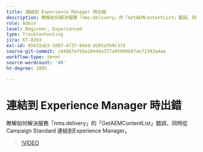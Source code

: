 ```yaml
---
title: 連結到 Experience Manager 時出錯
description: 瞭解如何解決服務「nms:delivery」的「GetAEMContentList」錯誤，同時從 Campaign Standard 連結到Experience Manager。
role: Admin
level: Beginner, Experienced
type: Troubleshooting
jira: KT-8393
exl-id: 85632ab3-3d07-4737-84e9-d265a769c37d
source-git-commit: c84867ef59a10448a377a959d0b67ae71343a4aa
workflow-type: tm+mt
source-wordcount: '48'
ht-degree: 100%

---
```


# 連結到 Experience Manager 時出錯

瞭解如何解決服務「nms:delivery」的「GetAEMContentList」錯誤，同時從 Campaign Standard 連結到Experience Manager。

>[!VIDEO](https://video.tv.adobe.com/v/335897?quality=12&learn=on)
